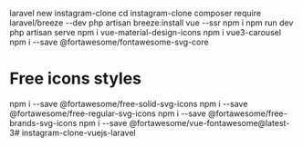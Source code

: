 
laravel new instagram-clone
cd instagram-clone
composer require laravel/breeze --dev
php artisan breeze:install vue --ssr
npm i 
npm run dev
php artisan serve
npm i vue-material-design-icons
npm i vue3-carousel
npm i --save @fortawesome/fontawesome-svg-core
# Free icons styles
npm i --save @fortawesome/free-solid-svg-icons
npm i --save @fortawesome/free-regular-svg-icons
npm i --save @fortawesome/free-brands-svg-icons
npm i --save @fortawesome/vue-fontawesome@latest-3# instagram-clone-vuejs-laravel
